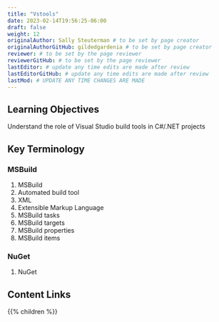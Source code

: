 ```yaml
---
title: "Vstools"
date: 2023-02-14T19:56:25-06:00
draft: false
weight: 12
originalAuthor: Sally Steuterman # to be set by page creator
originalAuthorGitHub: gildedgardenia # to be set by page creator
reviewer: # to be set by the page reviewer
reviewerGitHub: # to be set by the page reviewer
lastEditor: # update any time edits are made after review
lastEditorGitHub: # update any time edits are made after review
lastMod: # UPDATE ANY TIME CHANGES ARE MADE
---
```


## Learning Objectives

Understand the role of Visual Studio build tools in C#/.NET projects

## Key Terminology

### MSBuild

1. MSBuild
1. Automated build tool
1. XML
1. Extensible Markup Language
1. MSBuild tasks
1. MSBuild targets
1. MSBuild properties
1. MSBuild items

### NuGet

1. NuGet

## Content Links

{{% children %}}
